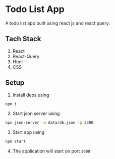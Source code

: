 # Todo List App
A todo list app built using react js and react query.



## Tach Stack
1. React
2. React-Query
3. Html
4. CSS

## Setup
1. Install deps using
```bash
npm i
```
2. Start json server using 
```bash
npx json-server -w data/db.json -p 3500
```
3. Start app using
```bash
npm start
```
4. The application will start on port `3000`

